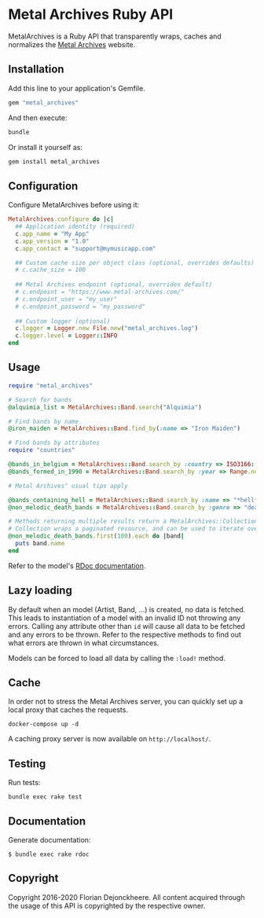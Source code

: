 # Metal Archives Ruby API

MetalArchives is a Ruby API that transparently wraps, caches and normalizes the [Metal Archives](https://www.metal-archives.com) website.

## Installation

Add this line to your application's Gemfile.

```ruby
gem "metal_archives"
```

And then execute:

```sh
bundle
```

Or install it yourself as:

```sh
gem install metal_archives
```

## Configuration

Configure MetalArchives before using it:

```ruby
MetalArchives.configure do |c|
  ## Application identity (required)
  c.app_name = "My App"
  c.app_version = "1.0"
  c.app_contact = "support@mymusicapp.com"

  ## Custom cache size per object class (optional, overrides defaults)
  # c.cache_size = 100
  
  ## Metal Archives endpoint (optional, overrides default)
  # c.endpoint = "https://www.metal-archives.com/"
  # c.endpoint_user = "my_user"
  # c.endpoint_password = "my_password"
  
  ## Custom logger (optional)
  c.logger = Logger.new File.new("metal_archives.log")
  c.logger.level = Logger::INFO
end
```

## Usage

```ruby
require "metal_archives"

# Search for bands
@alquimia_list = MetalArchives::Band.search("Alquimia")

# Find bands by name
@iron_maiden = MetalArchives::Band.find_by(:name => "Iron Maiden")

# Find bands by attributes
require "countries"

@bands_in_belgium = MetalArchives::Band.search_by :country => ISO3166::Country["BE"]
@bands_formed_in_1990 = MetalArchives::Band.search_by :year => Range.new(Date.new(1990))

# Metal Archives" usual tips apply

@bands_containing_hell = MetalArchives::Band.search_by :name => "*hell*"
@non_melodic_death_bands = MetalArchives::Band.search_by :genre => "death -melodic"

# Methods returning multiple results return a MetalArchives::Collection.
# Collection wraps a paginated resource, and can be used to iterate over huge queries.
@non_melodic_death_bands.first(100).each do |band|
  puts band.name
end
```

Refer to the model's [RDoc documentation](https://floriandejonckheere.github.io/metal_archives/html/).

## Lazy loading

By default when an model (Artist, Band, ...) is created, no data is fetched. 
This leads to instantiation of a model with an invalid ID not throwing any errors. 
Calling any attribute other than `id` will cause all data to be fetched and any errors to be thrown. 
Refer to the respective methods to find out what errors are thrown in what circumstances.

Models can be forced to load all data by calling the `:load!` method.  

## Cache

In order not to stress the Metal Archives server, you can quickly set up a local proxy that caches the requests.

```
docker-compose up -d
```

A caching proxy server is now available on `http://localhost/`.

## Testing

Run tests:

```
bundle exec rake test
```

## Documentation

Generate documentation:

```
$ bundle exec rake rdoc
```

## Copyright

Copyright 2016-2020 Florian Dejonckheere.
All content acquired through the usage of this API is copyrighted by the respective owner.
